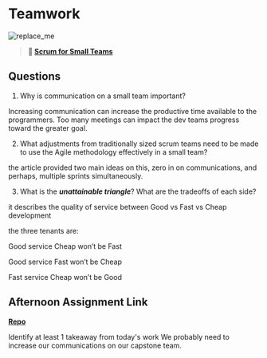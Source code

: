 # Teamwork

![replace_me](https://codeworks.blob.core.windows.net/public/assets/img/illustrations/placeholder.svg)

> **📖 [Scrum for Small Teams](https://codeworksacademy.com/fs-student-guide/resources/wk8-9/02-Scrum-For-Small-Teams)**

## Questions

1. Why is communication on a small team important?

Increasing communication can increase the productive time available to the programmers. Too many meetings can impact the dev teams progress toward the greater goal.

2. What adjustments from traditionally sized scrum teams need to be made to use the Agile methodology effectively in a small team?

the article provided two main ideas on this, zero in on communications, and perhaps, multiple sprints simultaneously.

3. What is the ***unattainable triangle***? What are the tradeoffs of each side?

it describes the quality of service between Good vs Fast vs Cheap development

the three tenants are:

Good service Cheap won’t be Fast

Good service Fast won’t be Cheap

Fast service Cheap won’t be Good

## Afternoon Assignment Link

**[Repo](https://github.com/LemonadeGT1/<ASSIGNMENT_REPO>)**

Identify at least 1 takeaway from today's work
We probably need to increase our communications on our capstone team. 